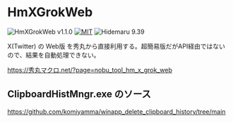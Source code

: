 # HmXGrokWeb

![HmXGrokWeb v1.1.0](https://img.shields.io/badge/HmXGrokWeb-v1.1.0-6479ff.svg)
[![MIT](https://img.shields.io/badge/license-MIT-blue.svg?style=flat)](LICENSE)
![Hidemaru 9.39](https://img.shields.io/badge/Hidemaru-v9.39-6479ff.svg)

X(Twitter) の Web版 を秀丸から直接利用する。超簡易版だがAPI経由ではないので、結果を自動処理できない。

https://秀丸マクロ.net/?page=nobu_tool_hm_x_grok_web

## ClipboardHistMngr.exe のソース

https://github.com/komiyamma/winapp_delete_clipboard_history/tree/main
